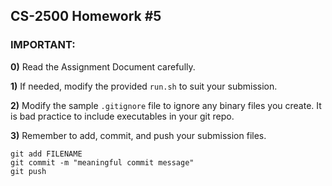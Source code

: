 ## CS-2500 Homework #5

### IMPORTANT:

**0)**
Read the Assignment Document carefully.

**1)**
If needed, modify the provided `run.sh` to suit your submission.

**2)**
Modify the sample `.gitignore` file to ignore any binary files you create.
It is bad practice to include executables in your git repo.

**3)**
Remember to add, commit, and push your submission files.

	git add FILENAME
	git commit -m "meaningful commit message"
	git push


